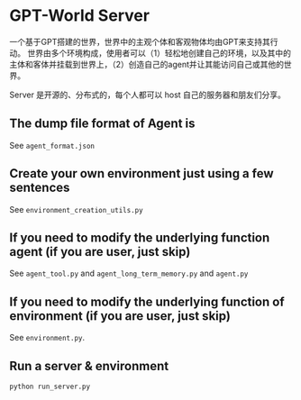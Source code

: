 # GPT-World Server

一个基于GPT搭建的世界，世界中的主观个体和客观物体均由GPT来支持其行动。
世界由多个环境构成，使用者可以（1）轻松地创建自己的环境，以及其中的主体和客体并挂载到世界上，（2）创造自己的agent并让其能访问自己或其他的世界。

Server 是开源的、分布式的，每个人都可以 host 自己的服务器和朋友们分享。


## The dump file format of Agent is 

See `agent_format.json`

## Create your own environment just using a few sentences

See `environment_creation_utils.py`


## If you need to modify the underlying function agent (if you are user, just skip)

See `agent_tool.py` and `agent_long_term_memory.py` and `agent.py`


## If you need to modify the underlying function of environment (if you are user, just skip)

See `environment.py`.

## Run a server & environment

```
python run_server.py
```

